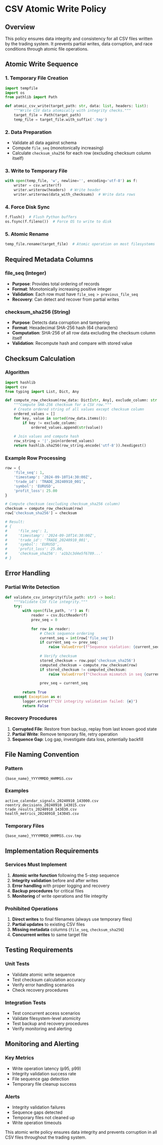 # CSV Atomic Write Policy

## Overview
This policy ensures data integrity and consistency for all CSV files written by the trading system. It prevents partial writes, data corruption, and race conditions through atomic file operations.

## Atomic Write Sequence

### 1. Temporary File Creation
```python
import tempfile
import os
from pathlib import Path

def atomic_csv_write(target_path: str, data: list, headers: list):
    """Write CSV data atomically with integrity checks."""
    target_file = Path(target_path)
    temp_file = target_file.with_suffix('.tmp')
```

### 2. Data Preparation
- Validate all data against schema
- Compute `file_seq` (monotonically increasing)
- Calculate `checksum_sha256` for each row (excluding checksum column itself)

### 3. Write to Temporary File
```python
with open(temp_file, 'w', newline='', encoding='utf-8') as f:
    writer = csv.writer(f)
    writer.writerow(headers)  # Write header
    writer.writerows(data_with_checksums)  # Write data rows
```

### 4. Force Disk Sync
```python
f.flush()  # Flush Python buffers
os.fsync(f.fileno())  # Force OS to write to disk
```

### 5. Atomic Rename
```python
temp_file.rename(target_file)  # Atomic operation on most filesystems
```

## Required Metadata Columns

### file_seq (Integer)
- **Purpose**: Provides total ordering of records
- **Format**: Monotonically increasing positive integer
- **Validation**: Each row must have `file_seq > previous_file_seq`
- **Recovery**: Can detect and recover from partial writes

### checksum_sha256 (String)
- **Purpose**: Detects data corruption and tampering
- **Format**: Hexadecimal SHA-256 hash (64 characters)
- **Computation**: SHA-256 of all row data excluding the checksum column itself
- **Validation**: Recompute hash and compare with stored value

## Checksum Calculation

### Algorithm
```python
import hashlib
import csv
from typing import List, Dict, Any

def compute_row_checksum(row_data: Dict[str, Any], exclude_column: str = 'checksum_sha256') -> str:
    """Compute SHA-256 checksum for a CSV row."""
    # Create ordered string of all values except checksum column
    ordered_values = []
    for key, value in sorted(row_data.items()):
        if key != exclude_column:
            ordered_values.append(str(value))
    
    # Join values and compute hash
    row_string = '|'.join(ordered_values)
    return hashlib.sha256(row_string.encode('utf-8')).hexdigest()
```

### Example Row Processing
```python
row = {
    'file_seq': 1,
    'timestamp': '2024-09-10T14:30:00Z',
    'trade_id': 'TRADE_20240910_001',
    'symbol': 'EURUSD',
    'profit_loss': 25.00
}

# Compute checksum (excluding checksum_sha256 column)
checksum = compute_row_checksum(row)
row['checksum_sha256'] = checksum

# Result: 
# {
#     'file_seq': 1,
#     'timestamp': '2024-09-10T14:30:00Z', 
#     'trade_id': 'TRADE_20240910_001',
#     'symbol': 'EURUSD',
#     'profit_loss': 25.00,
#     'checksum_sha256': 'a1b2c3d4e5f6789...'
# }
```

## Error Handling

### Partial Write Detection
```python
def validate_csv_integrity(file_path: str) -> bool:
    """Validate CSV file integrity."""
    try:
        with open(file_path, 'r') as f:
            reader = csv.DictReader(f)
            prev_seq = 0
            
            for row in reader:
                # Check sequence ordering
                current_seq = int(row['file_seq'])
                if current_seq <= prev_seq:
                    raise ValueError(f"Sequence violation: {current_seq} <= {prev_seq}")
                
                # Verify checksum
                stored_checksum = row.pop('checksum_sha256')
                computed_checksum = compute_row_checksum(row)
                if stored_checksum != computed_checksum:
                    raise ValueError(f"Checksum mismatch in seq {current_seq}")
                
                prev_seq = current_seq
                
        return True
    except Exception as e:
        logger.error(f"CSV integrity validation failed: {e}")
        return False
```

### Recovery Procedures
1. **Corrupted File**: Restore from backup, replay from last known good state
2. **Partial Write**: Remove temporary file, retry operation
3. **Sequence Gap**: Log gap, investigate data loss, potentially backfill

## File Naming Convention

### Pattern
```
{base_name}_YYYYMMDD_HHMMSS.csv
```

### Examples
```
active_calendar_signals_20240910_143000.csv
reentry_decisions_20240910_143015.csv  
trade_results_20240910_143030.csv
health_metrics_20240910_143045.csv
```

### Temporary Files
```
{base_name}_YYYYMMDD_HHMMSS.csv.tmp
```

## Implementation Requirements

### Services Must Implement
1. **Atomic write function** following the 5-step sequence
2. **Integrity validation** before and after writes
3. **Error handling** with proper logging and recovery
4. **Backup procedures** for critical files
5. **Monitoring** of write operations and file integrity

### Prohibited Operations
1. **Direct writes** to final filenames (always use temporary files)
2. **Partial updates** to existing CSV files
3. **Missing metadata** columns (`file_seq`, `checksum_sha256`)
4. **Concurrent writes** to same target file

## Testing Requirements

### Unit Tests
- Validate atomic write sequence
- Test checksum calculation accuracy
- Verify error handling scenarios
- Check recovery procedures

### Integration Tests
- Test concurrent access scenarios
- Validate filesystem-level atomicity
- Test backup and recovery procedures
- Verify monitoring and alerting

## Monitoring and Alerting

### Key Metrics
- Write operation latency (p95, p99)
- Integrity validation success rate
- File sequence gap detection
- Temporary file cleanup success

### Alerts
- Integrity validation failures
- Sequence gaps detected
- Temporary files not cleaned up
- Write operation timeouts

This atomic write policy ensures data integrity and prevents corruption in all CSV files throughout the trading system.